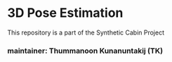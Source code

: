 # 3D Pose Estimation

This repository is a part of the Synthetic Cabin Project

### maintainer: Thummanoon Kunanuntakij (TK)

